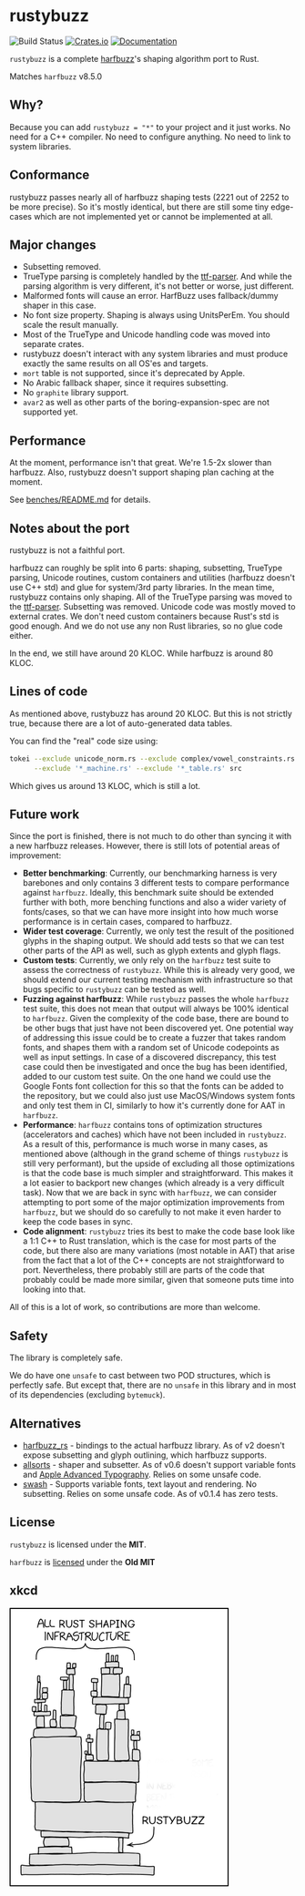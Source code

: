 # rustybuzz
![Build Status](https://github.com/RazrFalcon/rustybuzz/workflows/Rust/badge.svg)
[![Crates.io](https://img.shields.io/crates/v/rustybuzz.svg)](https://crates.io/crates/rustybuzz)
[![Documentation](https://docs.rs/rustybuzz/badge.svg)](https://docs.rs/rustybuzz)

`rustybuzz` is a complete [harfbuzz](https://github.com/harfbuzz/harfbuzz)'s
shaping algorithm port to Rust.

Matches `harfbuzz` v8.5.0

## Why?

Because you can add `rustybuzz = "*"` to your project and it just works.
No need for a C++ compiler. No need to configure anything. No need to link to system libraries.

## Conformance

rustybuzz passes nearly all of harfbuzz shaping tests (2221 out of 2252 to be more precise).
So it's mostly identical, but there are still some tiny edge-cases which
are not implemented yet or cannot be implemented at all.

## Major changes

- Subsetting removed.
- TrueType parsing is completely handled by the
  [ttf-parser](https://github.com/RazrFalcon/ttf-parser).
  And while the parsing algorithm is very different, it's not better or worse, just different.
- Malformed fonts will cause an error. HarfBuzz uses fallback/dummy shaper in this case.
- No font size property. Shaping is always using UnitsPerEm. You should scale the result manually.
- Most of the TrueType and Unicode handling code was moved into separate crates.
- rustybuzz doesn't interact with any system libraries and must produce exactly the same
  results on all OS'es and targets.
- `mort` table is not supported, since it's deprecated by Apple.
- No Arabic fallback shaper, since it requires subsetting.
- No `graphite` library support.
- `avar2` as well as other parts of the boring-expansion-spec are not supported yet.

## Performance

At the moment, performance isn't that great. We're 1.5-2x slower than harfbuzz.
Also, rustybuzz doesn't support shaping plan caching at the moment.

See [benches/README.md](./benches/README.md) for details.

## Notes about the port

rustybuzz is not a faithful port.

harfbuzz can roughly be split into 6 parts: shaping, subsetting, TrueType parsing,
Unicode routines, custom containers and utilities (harfbuzz doesn't use C++ std)
and glue for system/3rd party libraries. In the mean time, rustybuzz contains only shaping.
All of the TrueType parsing was moved to the [ttf-parser](https://github.com/RazrFalcon/ttf-parser).
Subsetting was removed. Unicode code was mostly moved to external crates.
We don't need custom containers because Rust's std is good enough.
And we do not use any non Rust libraries, so no glue code either.

In the end, we still have around 20 KLOC. While harfbuzz is around 80 KLOC.

## Lines of code

As mentioned above, rustybuzz has around 20 KLOC. But this is not strictly true,
because there are a lot of auto-generated data tables.

You can find the "real" code size using:

```sh
tokei --exclude unicode_norm.rs --exclude complex/vowel_constraints.rs \
      --exclude '*_machine.rs' --exclude '*_table.rs' src
```

Which gives us around 13 KLOC, which is still a lot.

## Future work

Since the port is finished, there is not much to do other than syncing it with
a new harfbuzz releases. However, there is still lots of potential areas of improvement:

- **Better benchmarking**: Currently, our benchmarking harness is very barebones and only contains
3 different tests to compare performance against `harfbuzz`. Ideally, this benchmark suite should be extended
further with both, more benching functions and also a wider variety of fonts/cases, so that we can have
more insight into how much worse performance is in certain cases, compared to harfbuzz.
- **Wider test coverage**: Currently, we only test the result of the positioned glyphs in the shaping output.
We should add tests so that we can test other parts of the API as well, such as glyph extents and glyph flags.
- **Custom tests**: Currently, we only rely on the `harfbuzz` test suite to assess the correctness of
`rustybuzz`. While this is already very good, we should extend our current testing mechanism with infrastructure
so that bugs specific to `rustybuzz` can be tested as well.
- **Fuzzing against harfbuzz**: While `rustybuzz` passes the whole `harfbuzz` test suite, this does not mean that
output will always be 100% identical to `harfbuzz`. Given the complexity of the code base, there are bound to be
other bugs that just have not been discovered yet. One potential way of addressing this issue could be to create a
fuzzer that takes random fonts, and shapes them with a random set of Unicode codepoints as well as 
input settings. In case of a discovered discrepancy, this test case could then be investigated and once the
bug has been identified, added to our custom test suite. On the one hand we could use the Google Fonts font
collection for this so that the fonts can be added to the repository, 
but we could also just use MacOS/Windows system fonts and only test them in CI, similarly
to how it's currently done for AAT in `harfbuzz`.
- **Performance**: `harfbuzz` contains tons of optimization structures
(accelerators and caches) which have not been included in `rustybuzz`. As a result of this,
performance is much worse in many cases, as mentioned above (although in the grand scheme of things
`rustybuzz` is still very performant), but the upside of excluding all those optimizations is that
the code base is much simpler and straightforward. This makes it a lot easier to backport new changes
(which already is a very difficult task). Now that we are back in sync with `harfbuzz`, we can consider
attempting to port some of the major optimization improvements from `harfbuzz`, but we should do so carefully
to not make it even harder to keep the code bases in sync.
- **Code alignment**: `rustybuzz` tries its best to make the code base look like a 1:1 C++ to Rust translation,
which is the case for most parts of the code, but there also are many variations (most notable in AAT) that arise
from the fact that a lot of the C++ concepts are not straightforward to port. Nevertheless, there probably still
are parts of the code that probably could be made more similar, given that someone puts time into looking into that.

All of this is a lot of work, so contributions are more than welcome.

## Safety

The library is completely safe.

We do have one `unsafe` to cast between two POD structures, which is perfectly safe.
But except that, there are no `unsafe` in this library and in most of its dependencies
(excluding `bytemuck`).

## Alternatives

- [harfbuzz_rs](https://crates.io/crates/harfbuzz_rs) - bindings to the actual harfbuzz library.
  As of v2 doesn't expose subsetting and glyph outlining, which harfbuzz supports.
- [allsorts](https://github.com/yeslogic/allsorts) - shaper and subsetter.
  As of v0.6 doesn't support variable fonts and
  [Apple Advanced Typography](https://developer.apple.com/fonts/TrueType-Reference-Manual/RM06/Chap6AATIntro.html).
  Relies on some unsafe code.
- [swash](https://github.com/dfrg/swash) - Supports variable fonts, text layout and rendering.
  No subsetting. Relies on some unsafe code. As of v0.1.4 has zero tests.

## License

`rustybuzz` is licensed under the **MIT**.

`harfbuzz` is [licensed](https://github.com/harfbuzz/harfbuzz/blob/master/COPYING) under the **Old MIT**

## xkcd
[![xkcd-derived image](xkcd.png)](https://xkcd.com/2347/)